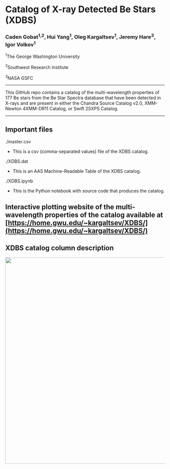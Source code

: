 # Catalog of X-ray Detected Be Stars (XDBS)

### Caden Gobat<sup>1,2</sup>, Hui Yang<sup>1</sup>, Oleg Kargaltsev<sup>1</sup>, Jeremy Hare<sup>3</sup>, Igor Volkov<sup>1</sup>
<sup>1</sup>The George Washington University

<sup>2</sup>Southwest Research Institute

<sup>3</sup>NASA GSFC

---

This GitHub repo contains a catalog of the multi-wavelength properties of 177 Be stars from the Be Star Spectra database that have been detected in X-rays and are present in either the Chandra Source Catalog v2.0, XMM-Newton 4XMM-DR11 Catalog, or Swift 2SXPS Catalog. 

---

## Important files

./master.csv 
- This is a csv (comma-separated values) file of the XDBS catalog. 

./XDBS.dat
- This is an AAS Machine-Readable Table of the XDBS catalog. 

./XDBS.ipynb
- This is the Python notebook with source code that produces the catalog. 

## Interactive plotting website of the multi-wavelength properties of the catalog available at [https://home.gwu.edu/~kargaltsev/XDBS/](https://home.gwu.edu/~kargaltsev/XDBS/)

## XDBS catalog column description

<a href="url"><img src="https://github.com/huiyang-astro/XDBS/blob/main/XDBS_column_descriptions.pdf" align="left" width="650" ></a>






